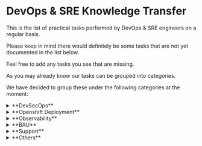 # DevOps & SRE Knowledge Transfer

This is the list of practical tasks performed by DevOps & SRE engineers on a regular basis. 

Please keep in mind there would definitely be some tasks that are not yet documented in the list below. 

Feel free to add any tasks you see that are missing. 

As you may already know our tasks can be grouped into categories. 

We have decided to group these under the following categories at the moment:

<details>
  <summary>**DevSecOps**</summary>
  
  ## --
1	Onboarding to a JAVA CI pipeline that build a .war/.jar file and push it to Nexus	
2	Onboarding to a JAVA CI pipeline that build a docker image and push it to Quay	
3	DevSecOps> Onboarding to a JAVA Build Config in Openshift that build a docker image and push it to Quay
4	Onboarding to a NodeJS CI pipeline that build a .zip file and push it to Nexus	
5	Onboarding to a NodeJS CI pipeline that build a docker image and push it to Quay	
6	Onboarding to a Python CI pipeline that build a docker image and push it to Quay	
7	Onboarding to a .NET CI pipeline that build a .zip file and push to Nexus	
8	Onboarding to an  Android CI pipeline that build an .apk image and push it to Microsoft Intune	Not built yet
9	Onboarding to an IOS CI pipeline that build an an .ipa image and push it to Microsoft Intune	Not built yet
10	Analyse CI pipeline Unit Test Results from Jenkins	
11	Analyse CI pipeline SonarQube Test Results from the SonarQube Dashboard	
12	Analyse CI pipeline ShiftLeft Test Results from the ShiftLeft Dashboard	
13	Onboarding to a JAVA CD pipeline that pull a .war/.jar from Nexus and deploy it to a Linux Server	
14	Onboarding to a NodeJS CD pipeline that pull a .zip from Nexus and deploy it to a Linux Server	
15	Onboarding to an docker image CD pipeline that pull a docker image from Quay and deploy it to Openshift 4	
16	Onboarding to an .NET CD pipeline that pull a .zip file from Nexus and deploy it to a Windows Server	
17	Onboarding to a JAVA CI/CD pipeline that build a .war/.jar and deploy to a Linux Server	
18	Support	
19	Adding a new Bitbucket Project to JTE Jenkins	
20	Adding a new Bitbucket Project to Jenkins with a Shared Library
21	Configure SonarQube Static Code Analysis and SonarQube Quality Gate	
22	Configure Shiftleft secure code analysis Quality Gate
23	Configure Other type of Quality Gates (Maven test, Kaniko bake image, Kaniko test image, Conftest, SLscan, Secret, trivy image scan, trivy vulnerability CVE scan, etc...)	
24	Attach Regression (UI/API) Tests to CD Pipeline	
25	Attach Performance Tests to CD Pipeline
</details>

<details>
  <summary>**Openshift Deployment**</summary>
  
  ## --

</details>

<details>
  <summary>**Observability**</summary>
  
  ## --

</details>

<details>
  <summary>**BAU**</summary>
  
  ## --

</details>

<details>
  <summary>**Support**</summary>
  
  ## --

</details>

<details>
  <summary>**Others**</summary>
  
  ## --

</details>





